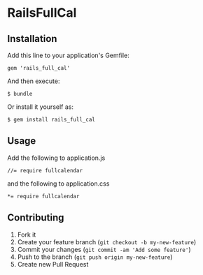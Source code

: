 # RailsFullCal

## Installation

Add this line to your application's Gemfile:

    gem 'rails_full_cal'

And then execute:

    $ bundle

Or install it yourself as:

    $ gem install rails_full_cal

## Usage

  Add the following to application.js

    //= require fullcalendar

  and the following to application.css

    *= require fullcalendar

## Contributing

1. Fork it
2. Create your feature branch (`git checkout -b my-new-feature`)
3. Commit your changes (`git commit -am 'Add some feature'`)
4. Push to the branch (`git push origin my-new-feature`)
5. Create new Pull Request
